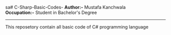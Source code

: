sa# C-Sharp-Basic-Codes-
<b>Author:-</b> Mustafa Kanchwala <br>
<b>Occupation:-</b> Student in Bachelor's Degree <br><hr>
This reposetory contain all basic code of C# programming language 
